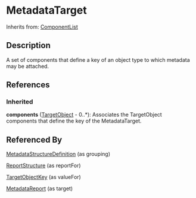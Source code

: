 
# MetadataTarget

Inherits from: [ComponentList](../Base/ComponentList.md)



## Description

A set of components that define a key of an object type to which metadata may be attached.




## References

### Inherited

**components** ([TargetObject](TargetObject.md) - 0..*): Associates the TargetObject components that define the key of the MetadataTarget.



## Referenced By

[MetadataStructureDefinition](MetadataStructureDefinition.md) (as grouping)

[ReportStructure](ReportStructure.md) (as reportFor)

[TargetObjectKey](TargetObjectKey.md) (as valueFor)

[MetadataReport](MetadataReport.md) (as target)


